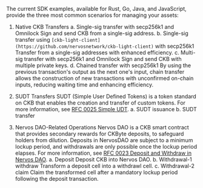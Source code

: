 The current SDK examples, available for Rust, Go, Java, and JavaScript, provide the three most common scenarios for managing your assets:

1. Native CKB Transfers
   a. Single-sig transfer with secp256k1 and Omnilock
     Sign and send CKB from a single-sig address.
   b. Single-sig transfer using `[ckb-light-client](https://github.com/nervosnetwork/ckb-light-client)` with secp256k1
     Transfer from a single-sig addresses with enhanced efficiency.
   c. Multi-sig transfer with secp256k1 and Omnilock
     Sign and send CKB with multiple private keys.
   d. Chained transfer with secp256k1
     By using the previous transaction's output as the next one's input, chain transfer allows the construction of new transactions with unconfirmed on-chain inputs, reducing waiting time and enhancing efficiency. 

2. SUDT Transfers
   SUDT (Simple User Defined Tokens) is a token standard on CKB that enables the creation and transfer of custom tokens. For more information, see [RFC 0025 Simple UDT](https://github.com/nervosnetwork/rfcs/blhttps://github.com/nervosnetwork/rfcs/blob/master/rfcs/0025-simple-udt/0025-simple-udt.mdb/master/rfcs/0023-dao-deposit-withdraw/0023-dao-deposit-withdraw.md).
   a. SUDT issuance
   b. SUDT transfer
    
4. Nervos DAO-Related Operations
   Nervos DAO is a CKB smart contract that provides secondary rewards for CKByte deposits, to safeguard holders from dilution. Deposits in NervosDAO are subject to a minimum lockup period, and withdrawals are only possible once the lockup period elapses. For more information, see [RFC 0023 Deposit and Withdraw in Nervos DAO](https://github.com/nervosnetwork/rfcs/blob/master/rfcs/0023-dao-deposit-withdraw/0023-dao-deposit-withdraw.md).
   a. Deposit
     Deposit CKB into Nervos DAO.
   b. Withdrawal-1 withdraw
     Transform a deposit cell into a withdrawl cell.
   c. Withdrawal-2 claim
     Claim the transformed cell after a mandatory lockup period following the deposit transaction.
